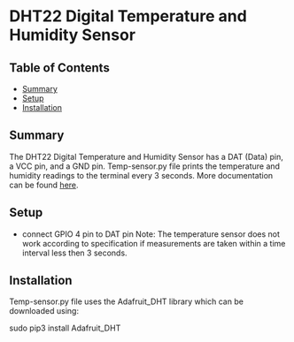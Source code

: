 # DHT22 Digital Temperature and Humidity Sensor

## Table of Contents
* [Summary](#Summary)
* [Setup](#Setup)
* [Installation](#Installation)

## Summary
The DHT22 Digital Temperature and Humidity Sensor has a DAT (Data) pin, a VCC pin, and a GND pin.
Temp-sensor.py file prints the temperature and humidity readings to the terminal every 3 seconds.
More documentation can be found [here](https://www.sparkfun.com/datasheets/Sensors/Temperature/DHT22.pdf).


## Setup
* connect GPIO 4 pin to DAT pin
Note: The temperature sensor does not work according to specification if measurements are taken within a time interval less then 3 seconds.


## Installation
Temp-sensor.py file uses the Adafruit_DHT library which can be downloaded using:

sudo pip3 install Adafruit_DHT
